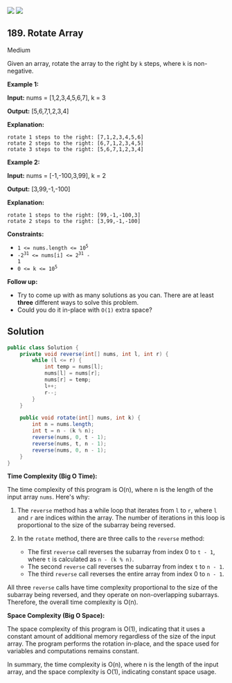 [![](https://img.shields.io/github/stars/LeetCode-Top-Interview-150/LeetCode-Top-Interview-150?label=Stars&style=flat-square)](https://github.com/LeetCode-Top-Interview-150/LeetCode-Top-Interview-150)
[![](https://img.shields.io/github/forks/LeetCode-Top-Interview-150/LeetCode-Top-Interview-150?label=Fork%20me%20on%20GitHub%20&style=flat-square)](https://github.com/LeetCode-Top-Interview-150/LeetCode-Top-Interview-150/fork)

## 189\. Rotate Array

Medium

Given an array, rotate the array to the right by `k` steps, where `k` is non-negative.

**Example 1:**

**Input:** nums = [1,2,3,4,5,6,7], k = 3

**Output:** [5,6,7,1,2,3,4]

**Explanation:**

    rotate 1 steps to the right: [7,1,2,3,4,5,6]
    rotate 2 steps to the right: [6,7,1,2,3,4,5]
    rotate 3 steps to the right: [5,6,7,1,2,3,4] 

**Example 2:**

**Input:** nums = [-1,-100,3,99], k = 2

**Output:** [3,99,-1,-100]

**Explanation:**

    rotate 1 steps to the right: [99,-1,-100,3]
    rotate 2 steps to the right: [3,99,-1,-100] 

**Constraints:**

*   <code>1 <= nums.length <= 10<sup>5</sup></code>
*   <code>-2<sup>31</sup> <= nums[i] <= 2<sup>31</sup> - 1</code>
*   <code>0 <= k <= 10<sup>5</sup></code>

**Follow up:**

*   Try to come up with as many solutions as you can. There are at least **three** different ways to solve this problem.
*   Could you do it in-place with `O(1)` extra space?

## Solution

```java
public class Solution {
    private void reverse(int[] nums, int l, int r) {
        while (l <= r) {
            int temp = nums[l];
            nums[l] = nums[r];
            nums[r] = temp;
            l++;
            r--;
        }
    }

    public void rotate(int[] nums, int k) {
        int n = nums.length;
        int t = n - (k % n);
        reverse(nums, 0, t - 1);
        reverse(nums, t, n - 1);
        reverse(nums, 0, n - 1);
    }
}
```

**Time Complexity (Big O Time):**

The time complexity of this program is O(n), where n is the length of the input array `nums`. Here's why:

1. The `reverse` method has a while loop that iterates from `l` to `r`, where `l` and `r` are indices within the array. The number of iterations in this loop is proportional to the size of the subarray being reversed.

2. In the `rotate` method, there are three calls to the `reverse` method:
   - The first `reverse` call reverses the subarray from index 0 to `t - 1`, where `t` is calculated as `n - (k % n)`.
   - The second `reverse` call reverses the subarray from index `t` to `n - 1`.
   - The third `reverse` call reverses the entire array from index 0 to `n - 1`.

All three `reverse` calls have time complexity proportional to the size of the subarray being reversed, and they operate on non-overlapping subarrays. Therefore, the overall time complexity is O(n).

**Space Complexity (Big O Space):**

The space complexity of this program is O(1), indicating that it uses a constant amount of additional memory regardless of the size of the input array. The program performs the rotation in-place, and the space used for variables and computations remains constant.

In summary, the time complexity is O(n), where n is the length of the input array, and the space complexity is O(1), indicating constant space usage.
